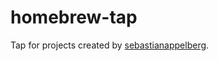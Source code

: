 # homebrew-tap

Tap for projects created by [sebastianappelberg](https://github.com/sebastianappelberg).
